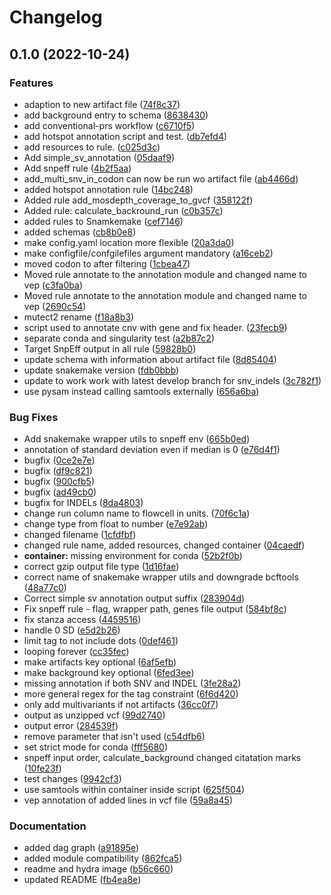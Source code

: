 # Changelog

## 0.1.0 (2022-10-24)


### Features

* adaption to new artifact file ([74f8c37](https://www.github.com/hydra-genetics/annotation/commit/74f8c37b0dbb06fe9344ea8c33a6d9a0b2c0409d))
* add background entry to schema ([8638430](https://www.github.com/hydra-genetics/annotation/commit/86384308146c8dd353f4265a188cde5a934dcf13))
* add conventional-prs workflow ([c6710f5](https://www.github.com/hydra-genetics/annotation/commit/c6710f569e3112fd7064c7a81e8d3018bf3fb35d))
* add hotspot annotation script and test. ([db7efd4](https://www.github.com/hydra-genetics/annotation/commit/db7efd4cbdd0f42fce873d0911f0a21bb14510aa))
* add resources to rule. ([c025d3c](https://www.github.com/hydra-genetics/annotation/commit/c025d3c03ffd92a3c7dad63beb35127d1cdcb443))
* Add simple_sv_annotation ([05daaf9](https://www.github.com/hydra-genetics/annotation/commit/05daaf91d662b82e408e7d9bef3298e042e5b19e))
* Add snpeff rule ([4b2f5aa](https://www.github.com/hydra-genetics/annotation/commit/4b2f5aa703c8b71ba07eddd5b277d9edb60ceda4))
* add_multi_snv_in_codon can now be run wo artifact file ([ab4466d](https://www.github.com/hydra-genetics/annotation/commit/ab4466ddfe6e6f8825374b2160c279d5dfc884be))
* added hotspot annotation rule ([14bc248](https://www.github.com/hydra-genetics/annotation/commit/14bc24899599b1bb0d9fdd84ad5fc4029cc82df2))
* Added rule add_mosdepth_coverage_to_gvcf ([358122f](https://www.github.com/hydra-genetics/annotation/commit/358122fb2db2e4966166656ca0b264a4e2feb4b3))
* Added rule: calculate_backround_run ([c0b357c](https://www.github.com/hydra-genetics/annotation/commit/c0b357c3c522751490ab292c96d1310436afe8a0))
* added rules to Snamkemake ([cef7146](https://www.github.com/hydra-genetics/annotation/commit/cef714627786fe10e148f51d1fb9847e2c0b0494))
* added schemas ([cb8b0e8](https://www.github.com/hydra-genetics/annotation/commit/cb8b0e8b50038e9210a834df788efc64b4d4959b))
* make config.yaml location more flexible ([20a3da0](https://www.github.com/hydra-genetics/annotation/commit/20a3da06249d9a8e984242126fc261a350e48b12))
* make configfile/confgilefiles argument mandatory ([a16ceb2](https://www.github.com/hydra-genetics/annotation/commit/a16ceb29708f15615aac42c5ca39ed1480f3ff83))
* moved codon to after filtering ([1cbea47](https://www.github.com/hydra-genetics/annotation/commit/1cbea47adf407b35b79f620c5837536553ce8360))
* Moved rule annotate to the annotation module and changed name to vep ([c3fa0ba](https://www.github.com/hydra-genetics/annotation/commit/c3fa0ba99016ee47d7de68e31dddb53cdd549289))
* Moved rule annotate to the annotation module and changed name to vep ([2690c54](https://www.github.com/hydra-genetics/annotation/commit/2690c541abd7ea6ef9aa289f7e37fa9ad573f33d))
* mutect2 rename ([f18a8b3](https://www.github.com/hydra-genetics/annotation/commit/f18a8b34ddd74fcb99b900a087ed7cee6b8fc4ca))
* script used to annotate cnv with gene and fix header. ([23fecb9](https://www.github.com/hydra-genetics/annotation/commit/23fecb96995e75ed569b24891a0b4091b0e3a3c4))
* separate conda and singularity test ([a2b87c2](https://www.github.com/hydra-genetics/annotation/commit/a2b87c2e7b5c1575867cb0029466d1f57185be88))
* Target SnpEff output in all rule ([59828b0](https://www.github.com/hydra-genetics/annotation/commit/59828b05a107776400155a957982709068521ace))
* update schema with information about artifact file ([8d85404](https://www.github.com/hydra-genetics/annotation/commit/8d85404dbed2b3e5961e0fb8b6bc9b6920d4b0a9))
* update snakemake version ([fdb0bbb](https://www.github.com/hydra-genetics/annotation/commit/fdb0bbbcfcb8d7061d23a5fd5142356feecbd0ab))
* update to work work with latest develop branch for snv_indels ([3c782f1](https://www.github.com/hydra-genetics/annotation/commit/3c782f12f6f96eb723a88f05f703ac1c047efbd4))
* use pysam instead calling samtools externally ([656a6ba](https://www.github.com/hydra-genetics/annotation/commit/656a6bafa401d9641b190b41e5bede351ce01903))


### Bug Fixes

* Add snakemake wrapper utils to snpeff env ([665b0ed](https://www.github.com/hydra-genetics/annotation/commit/665b0eda4fb974399da31ab91b62f3c51a8ffb89))
* annotation of standard deviation even if median is 0 ([e76d4f1](https://www.github.com/hydra-genetics/annotation/commit/e76d4f1689aa52bf9ded6d7b8feefc7924b23f6d))
* bugfix ([0ce2e7e](https://www.github.com/hydra-genetics/annotation/commit/0ce2e7e641068e980a004f8f90d7e9f3402c08b8))
* bugfix ([df9c821](https://www.github.com/hydra-genetics/annotation/commit/df9c821f9dbadf3b70373cfac1e57a404167aa94))
* bugfix ([900cfb5](https://www.github.com/hydra-genetics/annotation/commit/900cfb5f5ff452d05fea49a39f4205d41ee7b539))
* bugfix ([ad49cb0](https://www.github.com/hydra-genetics/annotation/commit/ad49cb0b59fcfbf1722656e9649b400bef97ed98))
* bugfix for INDELs ([8da4803](https://www.github.com/hydra-genetics/annotation/commit/8da4803e2252dbafff52feca892e8c8a922e229a))
* change run column name to flowcell in units. ([70f6c1a](https://www.github.com/hydra-genetics/annotation/commit/70f6c1aa69ff463b59b8fa661ae269a59ac405dd))
* change type from float to number ([e7e92ab](https://www.github.com/hydra-genetics/annotation/commit/e7e92abba5751cc4505ab469c2f57842aabb89eb))
* changed filename ([1cfdfbf](https://www.github.com/hydra-genetics/annotation/commit/1cfdfbfc75f624b69efa2f0d2f7c23df9a4f7930))
* changed rule name, added resources, changed container ([04caedf](https://www.github.com/hydra-genetics/annotation/commit/04caedface2e2033aa3c5345069059a45430aefa))
* **container:** missing environment for conda ([52b2f0b](https://www.github.com/hydra-genetics/annotation/commit/52b2f0b89518429765dae978f7037791e2b49571))
* correct gzip output file type ([1d16fae](https://www.github.com/hydra-genetics/annotation/commit/1d16fae3bb62188fa3693cb762714bdd05d50443))
* correct name of snakemake wrapper utils and downgrade bcftools ([48a77c0](https://www.github.com/hydra-genetics/annotation/commit/48a77c055af340f79ddd0aebcd8f8cf935e45c62))
* Correct simple sv annotation output suffix ([283904d](https://www.github.com/hydra-genetics/annotation/commit/283904d9720f0ad62d77e791e8a29fd58ba66f30))
* Fix snpeff rule - flag, wrapper path, genes file output ([584bf8c](https://www.github.com/hydra-genetics/annotation/commit/584bf8cd161339666a6a4b7390bc639808860862))
* fix stanza access ([4459516](https://www.github.com/hydra-genetics/annotation/commit/4459516a3896602c29d658c57140be2ef480b119))
* handle 0 SD ([e5d2b26](https://www.github.com/hydra-genetics/annotation/commit/e5d2b267fe6d901fdd0e5a857dd5171117def4e4))
* limit tag to not include dots ([0def461](https://www.github.com/hydra-genetics/annotation/commit/0def461a7143b46ffd51e7b08b38db8f753ced72))
* looping forever ([cc35fec](https://www.github.com/hydra-genetics/annotation/commit/cc35fecad65b289a76d51a2bfd8f66195da9f100))
* make artifacts key optional ([6af5efb](https://www.github.com/hydra-genetics/annotation/commit/6af5efb746723d8eae99e26fbfee847a857a6f46))
* make background key optional ([6fed3ee](https://www.github.com/hydra-genetics/annotation/commit/6fed3eecfe56b8f951e83aff8a24b93284093d77))
* missing annotation if both SNV and INDEL ([3fe28a2](https://www.github.com/hydra-genetics/annotation/commit/3fe28a2254f27c586b7975962881a8581b0628a9))
* more general regex for the tag constraint ([6f6d420](https://www.github.com/hydra-genetics/annotation/commit/6f6d4208b057decc22fac1a6f9cdfa6f6a0f4203))
* only add multivariants if not artifacts ([36cc0f7](https://www.github.com/hydra-genetics/annotation/commit/36cc0f7e739d15399fc8b14c9ef26c0557947556))
* output as unzipped vcf ([99d2740](https://www.github.com/hydra-genetics/annotation/commit/99d274099f4436811de763210fd5705cf943c882))
* output error ([284539f](https://www.github.com/hydra-genetics/annotation/commit/284539febb3947e72f0d35591d78ec5e41005cd4))
* remove parameter that isn't used ([c54dfb6](https://www.github.com/hydra-genetics/annotation/commit/c54dfb665880dd4ec7b293d45d1eb7550e4e4b93))
* set strict mode for conda ([fff5680](https://www.github.com/hydra-genetics/annotation/commit/fff568002b250dd7b7f5ff4a5c184200f5e64ab6))
* snpeff input order, calculate_background changed citatation marks ([10fe23f](https://www.github.com/hydra-genetics/annotation/commit/10fe23f92e9b396dc448d0311248660ab5aebf7a))
* test changes ([9942cf3](https://www.github.com/hydra-genetics/annotation/commit/9942cf3da8f12eca4c4b202f78f9c28a2e66df63))
* use samtools within container inside script ([625f504](https://www.github.com/hydra-genetics/annotation/commit/625f50413ac148ac8378a5fd4a13f27c9251553d))
* vep annotation of added lines in vcf file ([59a8a45](https://www.github.com/hydra-genetics/annotation/commit/59a8a454a41518f2f4a36d1631d247b37d935ef8))


### Documentation

* added dag graph ([a91895e](https://www.github.com/hydra-genetics/annotation/commit/a91895e04420286f69f93a9fef2c850abbbcce93))
* added module compatibility ([862fca5](https://www.github.com/hydra-genetics/annotation/commit/862fca5ba8ac7f5fc92d8a990fdde75b4b2dc84b))
* readme and hydra image ([b56c660](https://www.github.com/hydra-genetics/annotation/commit/b56c6604f6eaeda8c424b2b7007cc032e2b589d7))
* updated README ([fb4ea8e](https://www.github.com/hydra-genetics/annotation/commit/fb4ea8e9d380afd62f8e1b5cc00061b4d59fdcd0))
